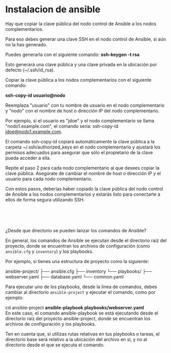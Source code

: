 # Instalacion de ansible

Hay que copiar la clave pública del nodo control de Ansible a los nodos complementarios.

Para eso debes generar una clave SSH en el nodo control de Ansible, si aún no la has generado. 

Puedes generarla con el siguiente comando: **ssh-keygen -t rsa**

Esto generará una clave pública y una clave privada en la ubicación por defecto (~/.ssh/id_rsa).

Copiar la clave pública a los nodos complementarios con el siguiente comando: 

**ssh-copy-id usuario@nodo** 

Reemplaza "usuario" con tu nombre de usuario en el nodo complementario y "nodo" con el nombre de host o dirección IP del nodo complementario.

Por ejemplo, si el usuario es "jdoe" y el nodo complementario se llama "nodo1.example.com", el comando sería: ssh-copy-id jdoe@nodo1.example.com.

El comando ssh-copy-id copiará automáticamente la clave pública a la carpeta ~/.ssh/authorized_keys en el nodo complementario y ajustará los permisos adecuados para asegurar que sólo el propietario de la clave pueda acceder a ella.

Repite el paso 2 para cada nodo complementario al que desees copiar la clave pública. Asegúrate de cambiar el nombre de host o dirección IP y el usuario para cada nodo complementario.

Con estos pasos, deberías haber copiado la clave pública del nodo control de Ansible a los nodos complementarios y estarás listo para conectarte a ellos de forma segura utilizando SSH.

<br><br><br>

¿Desde que directorio se pueden lanzar los comandos de Ansible?

En general, los comandos de Ansible se ejecutan desde el directorio raíz del proyecto, donde se encuentran los archivos de configuración (como `ansible.cfg` y `inventory`) y los playbooks.

Por ejemplo, si tienes una estructura de proyecto como la siguiente:

ansible-project/
├── ansible.cfg
├── inventory
└── playbooks/
├── webserver.yaml
├── database.yaml
└── common.yaml

Para ejecutar uno de los playbooks, desde la línea de comandos, debes cambiar al directorio `ansible-project` y ejecutar el comando, como por ejemplo:

cd ansible-project
**ansible-playbook playbooks/webserver.yaml**<br>
En este caso, el comando ansible-playbook se está ejecutando desde el directorio raíz del proyecto ansible-project, donde se encuentran los archivos de configuración y los playbooks.

Ten en cuenta que, si utilizas rutas relativas en tus playbooks o tareas, el directorio base será relativo a la ubicación del archivo en sí, y no al directorio desde el que se ejecuta el comando.
